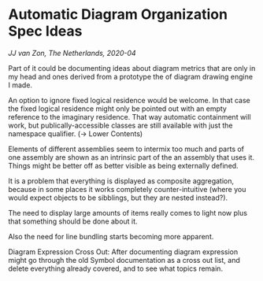 Automatic Diagram Organization Spec Ideas
=========================================
*JJ van Zon, The Netherlands, 2020-04*

Part of it could be documenting ideas about diagram metrics that are only in my head and ones derived from a prototype the of diagram drawing engine I made.

An option to ignore fixed logical residence would be welcome.
In that case the fixed logical residence might only be pointed out with an empty reference to the imaginary residence. That way automatic containment will work, but publically-accessible classes are still available with just the namespace qualifier. (-> Lower Contents)

Elements of different assemblies seem to intermix too much and parts of one assembly are shown as an intrinsic part of the an assembly that uses it. Things might be better off as better visible as being externally defined.

It is a problem that everything is displayed as composite aggregation, because in some places it works completely counter-intuitive (where you would expect objects to be sibblings, but they are nested instead?).

The need to display large amounts of items really comes to light now plus that something should be done about it.

Also the need for line bundling starts becoming more apparent.

Diagram Expression Cross Out:
After documenting diagram expression might go through the old Symbol documentation as a cross out list, and delete everything already covered, and to see what topics remain.
